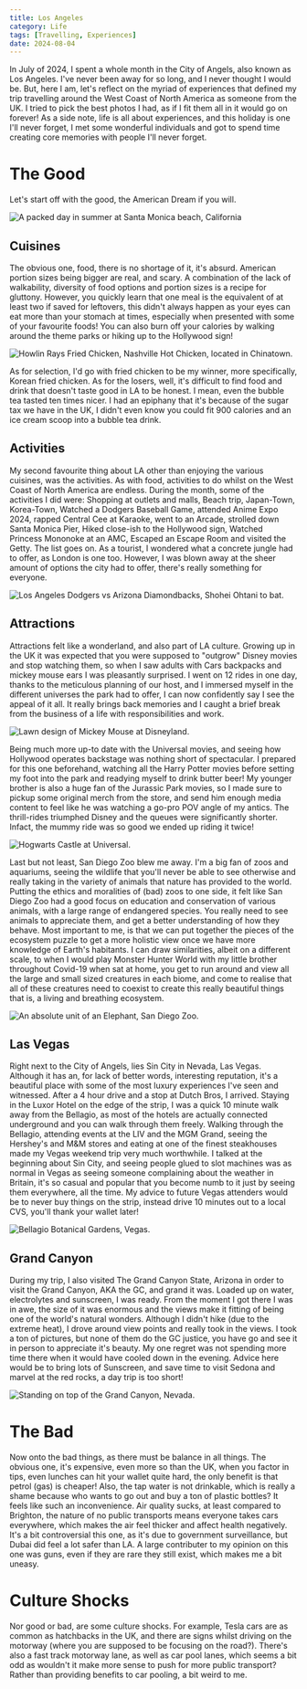 ```yaml
---
title: Los Angeles
category: Life
tags: [Travelling, Experiences]
date: 2024-08-04
---
```


In July of 2024, I spent a whole month in the City of Angels, also known as Los Angeles. I've never been away for so long, and I never thought I would be. But, here I am, let's reflect on the myriad of experiences that defined my trip travelling around the West Coast of North America as someone from the UK. I tried to pick the best photos I had, as if I fit them all in it would go on forever! As a side note, life is all about experiences, and this holiday is one I'll never forget, I met some wonderful individuals and got to spend time creating core memories with people I'll never forget. 

# The Good
Let's start off with the good, the American Dream if you will.

![A packed day in summer at Santa Monica beach, California](../images/santa-monica-beach.jpg)

## Cuisines
The obvious one, food, there is no shortage of it, it's absurd. American portion sizes being bigger are real, and scary. A combination of the lack of walkability, diversity of food options and portion sizes is a recipe for gluttony. However, you quickly learn that one meal is the equivalent of at least two if saved for leftovers, this didn't always happen as your eyes can eat more than your stomach at times, especially when presented with some of your favourite foods! You can also burn off your calories by walking around the theme parks or hiking up to the Hollywood sign!

![Howlin Rays Fried Chicken, Nashville Hot Chicken, located in Chinatown.](../images/post-images/howlin-rays.jpg)

As for selection, I'd go with fried chicken to be my winner, more specifically, Korean fried chicken. As for the losers, well, it's difficult to find food and drink that doesn't taste good in LA to be honest. I mean, even the bubble tea tasted ten times nicer. I had an epiphany that it's because of the sugar tax we have in the UK, I didn't even know you could fit 900 calories and an ice cream scoop into a bubble tea drink.

## Activities
My second favourite thing about LA other than enjoying the various cuisines, was the activities. As with food, activities to do whilst on the West Coast of North America are endless. During the month, some of the activities I did were: Shopping at outlets and malls, Beach trip, Japan-Town, Korea-Town, Watched a Dodgers Baseball Game, attended Anime Expo 2024, rapped Central Cee at Karaoke, went to an Arcade, strolled down Santa Monica Pier, Hiked close-ish to the Hollywood sign, Watched Princess Mononoke at an AMC, Escaped an Escape Room and visited the Getty. The list goes on. As a tourist, I wondered what a concrete jungle had to offer, as London is one too. However, I was blown away at the sheer amount of options the city had to offer, there's really something for everyone.

![Los Angeles Dodgers vs Arizona Diamondbacks, Shohei Ohtani to bat.](../images/post-images/dodgers-ohtani-baseball.jpg)

## Attractions
Attractions felt like a wonderland, and also part of LA culture. Growing up in the UK it was expected that you were supposed to "outgrow" Disney movies and stop watching them, so when I saw adults with Cars backpacks and mickey mouse ears I was pleasantly surprised. I went on 12 rides in one day, thanks to the meticulous planning of our host, and I immersed myself in the different universes the park had to offer, I can now confidently say I see the appeal of it all. It really brings back memories and I caught a brief break from the business of a life with responsibilities and work.

![Lawn design of Mickey Mouse at Disneyland.](../images/post-images/disney.jpg)

Being much more up-to date with the Universal movies, and seeing how Hollywood operates backstage was nothing short of spectacular. I prepared for this one beforehand, watching all the Harry Potter movies before setting my foot into the park and readying myself to drink butter beer! My younger brother is also a huge fan of the Jurassic Park movies, so I made sure to pickup some original merch from the store, and send him enough media content to feel like he was watching a go-pro POV angle of my antics. The thrill-rides triumphed Disney and the queues were significantly shorter. Infact, the mummy ride was so good we ended up riding it twice!

![Hogwarts Castle at Universal.](../images/post-images/harry-potter-universal.jpg)

Last but not least, San Diego Zoo blew me away. I'm a big fan of zoos and aquariums, seeing the wildlife that you'll never be able to see otherwise and really taking in the variety of animals that nature has provided to the world. Putting the ethics and moralities of (bad) zoos to one side, it felt like San Diego Zoo had a good focus on education and conservation of various animals, with a large range of endangered species. You really need to see animals to appreciate them, and get a better understanding of how they behave. Most important to me, is that we can put together the pieces of the ecosystem puzzle to get a more holistic view once we have more knowledge of Earth's habitants. I can draw similarities, albeit on a different scale, to when I would play Monster Hunter World with my little brother throughout Covid-19 when sat at home, you get to run around and view all the large and small sized creatures in each biome, and come to realise that all of these creatures need to coexist to create this really beautiful things that is, a living and breathing ecosystem.

![An absolute unit of an Elephant, San Diego Zoo.](../images/post-images/elephant-san-diego-zoo.jpg)

## Las Vegas
Right next to the City of Angels, lies Sin City in Nevada, Las Vegas. Although it has an, for lack of better words, interesting reputation, it's a beautiful place with some of the most luxury experiences I've seen and witnessed. After a 4 hour drive and a stop at Dutch Bros, I arrived. Staying in the Luxor Hotel on the edge of the strip, I was a quick 10 minute walk away from the Bellagio, as most of the hotels are actually connected underground and you can walk through them freely. Walking through the Bellagio, attending events at the LIV and the MGM Grand, seeing the Hershey's and M&M stores and eating at one of the finest steakhouses made my Vegas weekend trip very much worthwhile. I talked at the beginning about Sin City, and seeing people glued to slot machines was as normal in Vegas as seeing someone complaining about the weather in Britain, it's so casual and popular that you become numb to it just by seeing them everywhere, all the time. My advice to future Vegas attenders would be to never buy things on the strip, instead drive 10 minutes out to a local CVS, you'll thank your wallet later!

![Bellagio Botanical Gardens, Vegas.](../images/post-images/bellagio-gardens-vegas.jpg)

## Grand Canyon
During my trip, I also visited The Grand Canyon State, Arizona in order to visit the Grand Canyon, AKA the GC, and grand it was. Loaded up on water, electrolytes and sunscreen, I was ready. From the moment I got there I was in awe, the size of it was enormous and the views make it fitting of being one of the world's natural wonders. Although I didn't hike (due to the extreme heat), I drove around view points and really took in the views. I took a ton of pictures, but none of them do the GC justice, you have go and see it in person to appreciate it's beauty. My one regret was not spending more time there when it would have cooled down in the evening. Advice here would be to bring lots of Sunscreen, and save time to visit Sedona and marvel at the red rocks, a day trip is too short!


![Standing on top of the Grand Canyon, Nevada.](../images/post-images/grand-canyon-me.jpg)

# The Bad
Now onto the bad things, as there must be balance in all things. The obvious one, it's expensive, even more so than the UK, when you factor in tips, even lunches can hit your wallet quite hard, the only benefit is that petrol (gas) is cheaper! Also, the tap water is not drinkable, which is really a shame because who wants to go out and buy a ton of plastic bottles? It feels like such an inconvenience. Air quality sucks, at least compared to Brighton, the nature of no public transports means everyone takes cars everywhere, which makes the air feel thicker and affect health negatively. It's a bit controversial this one, as it's due to government surveillance, but Dubai did feel a lot safer than LA. A large contributer to my opinion on this one was guns, even if they are rare they still exist, which makes me a bit uneasy.

# Culture Shocks
Nor good or bad, are some culture shocks. For example, Tesla cars are as common as hatchbacks in the UK, and there are signs whilst driving on the motorway (where you are supposed to be focusing on the road?). There's also a fast track motorway lane, as well as car pool lanes, which seems a bit odd as wouldn't it make more sense to push for more public transport? Rather than providing benefits to car pooling, a bit weird to me.